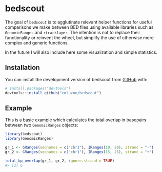 
# bedscout

<!-- badges: start -->
<!-- badges: end -->

The goal of `bedscout` is to agglutinate relevant helper functions for
useful comparisons we make between BED files using available libraries
such as `GenomicRanges` and `rtracklayer`. The intention is not to
replace their functionality or reinvent the wheel, but simplify the use
of otherwise more complex and generic functions.

In the future I will also include here some visualization and simple
statistics.

## Installation

You can install the development version of bedscout from
[GitHub](https://github.com/) with:

``` r
# install.packages("devtools")
devtools::install_github("cnluzon/bedscout")
```

## Example

This is a basic example which calculates the total overlap in basepairs
between two `GenomicRanges` objects:

``` r
library(bedscout)
library(GenomicRanges)

gr_1 <- GRanges(seqnames = c("chr1"), IRanges(10, 20), strand = "-")
gr_2 <- GRanges(seqnames = c("chr1"), IRanges(15, 25), strand = "+")

total_bp_overlap(gr_1, gr_2, ignore.strand = TRUE)
#> [1] 6
```
